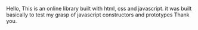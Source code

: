 Hello,
This is an online library built with html, css and javascript.
it was built basically to test my grasp of javascript constructors and prototypes
Thank you.
